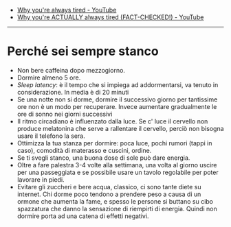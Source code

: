 - [Why you're always tired - YouTube](https://www.youtube.com/watch?v=js2vfr96iAQ&t=365s)
- [Why you're ACTUALLY always tired (FACT-CHECKED!) - YouTube](https://www.youtube.com/watch?v=Ncj13G7Qj8Y)
---
# Perché sei sempre stanco
- Non bere caffeina dopo mezzogiorno. 
- Dormire almeno 5 ore.
- _Sleep latency_: è il tempo che si impiega ad addormentarsi, va tenuto in considerazione. In media è di 20 minuti
- Se una notte non si dorme, dormire il successivo giorno per tantissime ore non è un modo per recuperare. Invece aumentare gradualmente le ore di sonno nei giorni successivi
- Il ritmo circadiano è influenzato dalla luce. Se c' luce il cervello non produce melatonina che serve a rallentare il cervello, perciò non bisogna usare il telefono la sera.
- Ottimizza la tua stanza per dormire: poca luce, pochi rumori (tappi in caso), comodità di materasso e cuscini, ordine.
- Se ti svegli stanco, una buona dose di sole può dare energia.
- Oltre a fare palestra 3-4 volte alla settimana, una volta al giorno uscire per una passeggiata e se possibile usare un tavolo regolabile per poter lavorare in piedi.
- Evitare gli zuccheri e bere acqua, classico, ci sono tante diete su internet. Chi dorme poco tendono a prendere peso a causa di un ormone che aumenta la fame, e spesso le persone si buttano su cibo spazzatura che danno la sensazione di riempirti di energia. Quindi non dormire porta ad una catena di effetti negativi.

